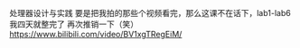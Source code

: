 处理器设计与实践
要是把我拍的那些个视频看完，那么这课不在话下，lab1-lab6 我四天就整完了
再次推销一下（笑）
https://www.bilibili.com/video/BV1xgTRegEiM/
